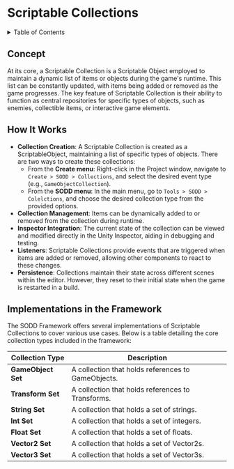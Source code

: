 ﻿# Scriptable Collections

<details>
<summary>Table of Contents</summary>

- [Concept](#concept)
- [How It Works](#how-it-works)
- [Implementations in the Framework](#implementations-in-the-framework)
- [Practical Example](#practical-example)

</details>

## Concept

At its core, a Scriptable Collection is a Scriptable Object employed to maintain a dynamic list of items or objects
during the game's runtime. This list can be constantly updated, with items being added or removed as the game
progresses. The key feature of Scriptable Collection is their ability to function as central repositories for specific
types of objects, such as enemies, collectible items, or interactive game elements.

## How It Works

- **Collection Creation**: A Scriptable Collection is created as a ScriptableObject, maintaining a list of specific
  types of objects. There are two ways to create these collections:
    - From the **Create menu**: Right-click in the Project window, navigate to `Create > SODD > Collections`, and select
      the
      desired event type (e.g., `GameObjectCollection`).
    - From the **SODD menu**: In the main menu, go to `Tools > SODD > Colelctions`, and choose the desired collection
      type from
      the provided options.
- **Collection Management**: Items can be dynamically added to or removed from the collection during runtime.
- **Inspector Integration**: The current state of the collection can be viewed and modified directly in the Unity
  Inspector, aiding in debugging and testing.
- **Listeners**: Scriptable Collections provide events that are triggered when items are added or removed,
  allowing other components to react to these changes.
- **Persistence**: Collections maintain their state across different scenes within the editor. However, they reset to
  their initial state when the game is restarted in a build.

## Implementations in the Framework

The SODD Framework offers several implementations of Scriptable Collections to cover various use cases. Below is a table
detailing the core collection types included in the framework:

| **Collection Type** | **Description**                                    |
|---------------------|----------------------------------------------------|
| **GameObject Set**  | A collection that holds references to GameObjects. |
| **Transform Set**   | A collection that holds references to Transforms.  |
| **String Set**      | A collection that holds a set of strings.          |
| **Int Set**         | A collection that holds a set of integers.         |
| **Float Set**       | A collection that holds a set of floats.           |
| **Vector2 Set**     | A collection that holds a set of Vector2s.         |
| **Vector3 Set**     | A collection that holds a set of Vector3s.         |
